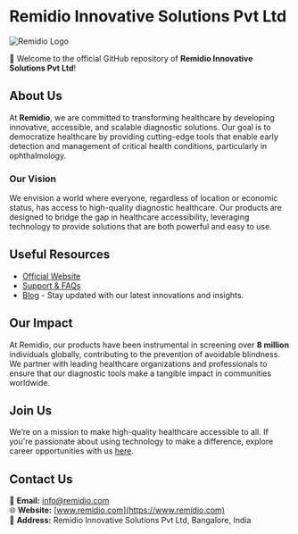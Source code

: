 # Remidio Innovative Solutions Pvt Ltd

![Remidio Logo](https://cdn.prod.website-files.com/60ca5409e384a51f4efaef3c/60f67d465316667338ba5992_logo_navigation%20.svg)


👋 Welcome to the official GitHub repository of **Remidio Innovative Solutions Pvt Ltd**!


## About Us

At **Remidio**, we are committed to transforming healthcare by developing innovative, accessible, and scalable diagnostic solutions. Our goal is to democratize healthcare by providing cutting-edge tools that enable early detection and management of critical health conditions, particularly in ophthalmology.

### Our Vision

We envision a world where everyone, regardless of location or economic status, has access to high-quality diagnostic healthcare. Our products are designed to bridge the gap in healthcare accessibility, leveraging technology to provide solutions that are both powerful and easy to use.

## Useful Resources

- [Official Website](https://www.remidio.com)
- [Support & FAQs](https://www.remidio.com/support)
- [Blog](https://www.remidio.com/blog) - Stay updated with our latest innovations and insights.

## Our Impact

At Remidio, our products have been instrumental in screening over **8 million** individuals globally, contributing to the prevention of avoidable blindness. We partner with leading healthcare organizations and professionals to ensure that our diagnostic tools make a tangible impact in communities worldwide.

## Join Us

We’re on a mission to make high-quality healthcare accessible to all. If you're passionate about using technology to make a difference, explore career opportunities with us [here](https://www.remidio.com/careers).


## Contact Us

📧 **Email:** [info@remidio.com](mailto:info@remidio.com)  
🌐 **Website:** [www.remidio.com](https://www.remidio.com)  
📍 **Address:** Remidio Innovative Solutions Pvt Ltd, Bangalore, India
